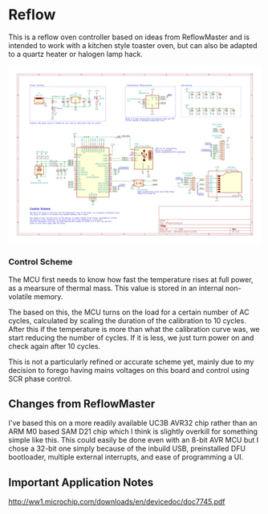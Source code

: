 # Reflow
This is a reflow oven controller based on ideas from ReflowMaster and is intended to work with a kitchen style toaster oven, but can also be adapted to a quartz heater or halogen lamp hack.

![](plots/reflower.svg)

### Control Scheme
The MCU first needs to know how fast the temperature rises at full power, as a mearsure of thermal mass. This value is stored in an internal non-volatile memory.

The based on this, the MCU turns on the load for a certain number of AC cycles, calculated by scaling the duration of the calibration to 10 cycles. After this if the temperature is more than what the calibration curve was, we start reducing the number of cycles. If it is less, we just turn power on and check again after 10 cycles.

This is not a particularly refined or accurate scheme yet, mainly due to my decision to forego having mains voltages on this board and control using SCR phase control.

## Changes from ReflowMaster
I've based this on a more readily available UC3B AVR32 chip rather than an ARM M0 based SAM D21 chip which I think is slightly overkill for something simple like this. 
This could easily be done even with an 8-bit AVR MCU but I chose a 32-bit one simply because of the inbuild USB, preinstalled DFU bootloader, multiple external interrupts, and ease of programming a UI.

## Important Application Notes
http://ww1.microchip.com/downloads/en/devicedoc/doc7745.pdf